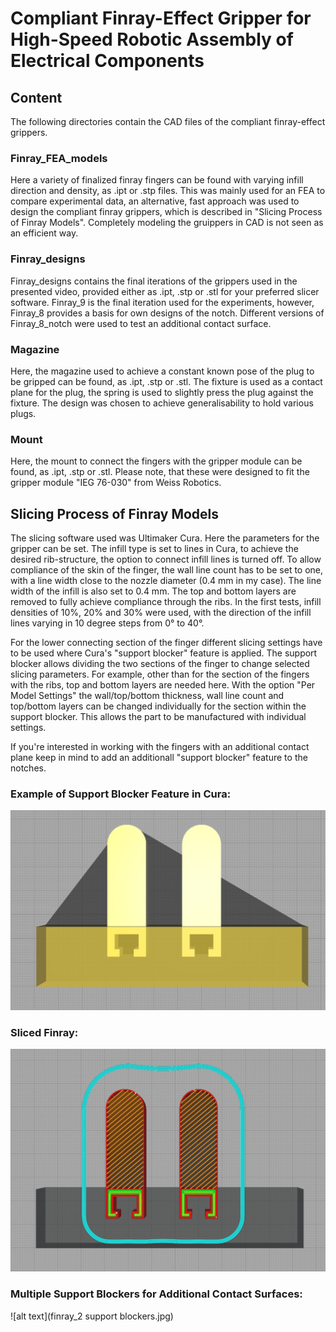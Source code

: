 # Compliant Finray-Effect Gripper for High-Speed Robotic Assembly of Electrical Components

## Content  
The following directories contain the CAD files of the compliant finray-effect grippers. 

### Finray_FEA_models

Here a variety of finalized finray fingers can be found with varying infill direction and density, as .ipt or .stp files. This was mainly used for an FEA to compare experimental data, an alternative, fast approach was used to design the compliant finray grippers, which is described in "Slicing Process of Finray Models". Completely modeling the gruippers in CAD is not seen as an efficient way. 

### Finray_designs

Finray_designs contains the final iterations of the grippers used in the presented video, provided either as .ipt, .stp or .stl for your preferred slicer software. Finray_9 is the final iteration used for the experiments, however, Finray_8 provides a basis for own designs of the notch. Different versions of Finray_8_notch were used to test an additional contact surface. 

### Magazine

Here, the magazine used to achieve a constant known pose of the plug to be gripped can be found, as .ipt, .stp or .stl. The fixture is used as a contact plane for the plug, the spring is used to slightly press the plug against the fixture. The design was chosen to achieve generalisability to hold various plugs. 


### Mount

Here, the mount to connect the fingers with the gripper module can be found, as .ipt, .stp or .stl. Please note, that these were designed to fit the gripper module "IEG 76-030" from Weiss Robotics. 

## Slicing Process of Finray Models

The slicing software used was Ultimaker Cura. Here the parameters for the gripper can be set. The infill type is set to lines in Cura, to achieve the desired rib-structure, the option to connect infill lines is turned off. To allow compliance of the skin of the finger, the wall line count has to be set to one, with a line width close to the nozzle diameter (0.4 mm in my case). The line width of the infill is also set to 0.4 mm. The top and bottom layers are removed to fully achieve compliance through the ribs. In the first tests, infill densities of 10%, 20% and 30% were used, with the direction of the infill lines varying in 10 degree steps from 0° to 40°.

For the lower connecting section of the finger different slicing settings have to be used where Cura's "support blocker" feature is applied.
The support blocker allows dividing the two sections of the finger to change selected slicing parameters. For example, other than for the section of the fingers with the ribs, top and bottom layers are needed here. With the option "Per Model Settings" the wall/top/bottom thickness, wall line count and top/bottom layers can be changed individually for the section within the support blocker. This allows the part to be manufactured with individual settings.

If you're interested in working with the fingers with an additional contact plane keep in mind to add an additionall "support blocker" feature to the notches.

### Example of Support Blocker Feature in Cura:

![alt text](finray_support_blocker.jpg)


### Sliced Finray:

![alt text](finray_sliced.jpg)


### Multiple Support Blockers for Additional Contact Surfaces:

![alt text](finray_2 support blockers.jpg)



